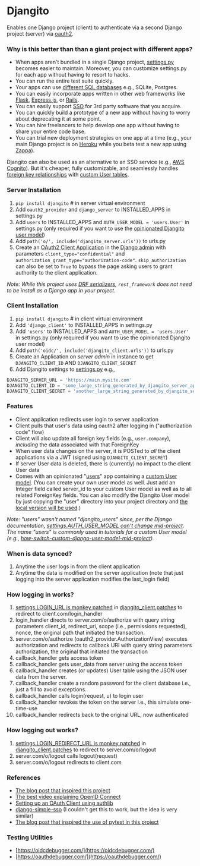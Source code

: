 # Djangito
Enables one Django project (client) to authenticate via a second Django project 
(server) via [oauth2](https://oauth.net/2/).

### Why is this better than than a giant project with different apps?
* When apps aren't bundled in a single Django project, [settings.py](https://docs.djangoproject.com/en/dev/topics/settings/) 
becomes easier to maintain.  Moreover, you can customize settings.py for each app without 
having to resort to hacks.
* You can run the entire test suite quickly.
* Your apps can use [different SQL databases](https://docs.djangoproject.com/en/dev/ref/databases/) e.g., SQLite, Postgres.
* You can easily incorporate apps written in other web frameworks like [Flask](https://flask.palletsprojects.com/en/master/), 
[Express.js](https://expressjs.com/), or [Rails](https://rubyonrails.org/).
* You can easily support [SSO](https://en.wikipedia.org/wiki/Single_sign-on) for 
3rd party software that you acquire.
* You can quickly build a prototype of a new app without having to worry about 
deprecating it at some point.
* You can hire freelancers to help develop one app without having to share your 
entire code base.
* You can trial new deployment strategies on one app at a time (e.g., your main 
Django project is on [Heroku](https://www.heroku.com/) while you beta test a new 
app using [Zappa](https://github.com/Miserlou/Zappa)).

Djangito can also be used as an alternative to an SSO service (e.g., [AWS Cognito](https://aws.amazon.com/cognito/)). But
 it's cheaper, fully customizable, and seamlessly handles 
[foreign key relationships](https://docs.djangoproject.com/en/dev/topics/db/examples/many_to_one/) 
with [custom User tables](https://docs.djangoproject.com/en/dev/topics/auth/customizing/#substituting-a-custom-user-model).

### Server Installation
1. `pip install djangito`  # in server virtual environment  
1. Add `oauth2_provider` and `django_server` to INSTALLED_APPS in settings.py  
1. Add `users` to INSTALLED_APPS and `AUTH_USER_MODEL = 'users.User'` in settings.py
(only required if you want to use the [opinionated Djangito user model](https://github.com/pandichef/djangito/blob/master/users/models.py))
1. Add `path('o/', include('djangito_server.urls'))` to urls.py
1. Create an [OAuth2 Client Application](https://django-oauth-toolkit.readthedocs.io/en/latest/tutorial/tutorial_01.html#create-an-oauth2-client-application) 
in the [Django admin](https://docs.djangoproject.com/en/dev/ref/contrib/admin/) 
with parameters `client_type="confidential"` and `authorization_grant_type="authorization-code"`. 
`skip_authorization` can also be set to `True` to bypass the page asking users to 
grant authority to the client application.

_Note: While this project uses [DRF serializers](https://www.django-rest-framework.org/api-guide/serializers/), 
`rest_framework` does not need to be install as a Django app in your project._

### Client Installation
1. `pip install djangito`  # in client virtual environment  
1. Add `'django_client'` to INSTALLED_APPS in settings.py
1. Add `'users'` to INSTALLED_APPS and `AUTH_USER_MODEL = 'users.User'` in settings.py
(only required if you want to use the opinionated Djangito user model)
1. Add `path('oidc/', include('djangito_client.urls'))` to urls.py
1. Create an Application on *server admin* in instance to get `DJANGITO_CLIENT_ID` AND `DJANGITO_CLIENT_SECRET`
1. Add Djangito settings to [settings.py](https://docs.djangoproject.com/en/dev/topics/settings/) e.g.,
```python
DJANGITO_SERVER_URL = 'https://main.mysite.com'
DJANGITO_CLIENT_ID = 'some_large_string_generated_by_djangito_server_app'
DJANGITO_CLIENT_SECRET = 'another_large_string_generated_by_djangito_server_app'
```

### Features
* Client application redirects user login to server application
* Client pulls that user's data using oauth2 after logging in ("authorization code" flow)
* Client will also update all foreign key fields (e.g., `user.company`), 
_including_ the data associated with that ForeignKey
* When user data changes on the server, it is POSTed to *all* the client applications 
via a JWT (signed using `DJANGITO_CLIENT_SECRET`)
* If server User data is deleted, there is (currently) no impact to the client User data
* Comes with an opinionated "[users](https://github.com/pandichef/djangito/tree/master/users)" 
app containing a [custom User model](https://github.com/pandichef/djangito/blob/master/users/models.py). 
(You can create your own user model as well.  Just add an Integer field called server_id to your custom User model as well as 
to all related ForeignKey fields.  You can also modify the Djangito User model 
by just copying the "user" directory into your project directory and 
[the local version will be used](https://docs.python.org/3/tutorial/modules.html#the-module-search-path).)

_Note: "users" wasn't named "djangito_users" since, per the Django documentation,
[settings.AUTH_USER_MODEL can't change mid-project](https://docs.djangoproject.com/en/3.0/ref/settings/#auth-user-model). 
The name "users" is commonly used in tutorials for a custom User model 
(e.g., [how-switch-custom-django-user-model-mid-project](https://www.caktusgroup.com/blog/2019/04/26/how-switch-custom-django-user-model-mid-project/))._

### When is data synced?
1. Anytime the user logs in from the client application
1. Anytime the data is modified on the server application (note that just logging 
into the server application modifies the last_login field)

### How logging in works?
1. [settings.LOGIN_URL is monkey patched](https://github.com/pandichef/djangito/blob/c4a52be47845793cbc0161929bc1ea4f75431768/djangito_client/patches.py#L38) 
in [djangito_client.patches](https://github.com/pandichef/djangito/blob/master/djangito_client/patches.py) 
to redirect to client.com/login_handler
1. login_handler directs to server.com/o/authorize with query string parameters 
client_id, redirect_uri, scope (i.e., permissions requested), nonce, the original 
path that initiated the transaction.
1. server.com/o/authorize (oauth2_provider.AuthorizationView) executes authorization 
and redirects to callback URI with query string parameters authorization, the original 
that initiated the transaction
1. callback_handler gets access token
1. callback_handler gets user_data from server using the access token
1. callback_handler creates (or updates) User table using the JSON user data from 
the server.
1. callback_handler create a random password for the client database i.e., just a fill
to avoid exceptions.
1. callback_handler calls login(request, u) to login user
1. callback_handler revokes the token on the server i.e., this simulate one-time-use
1. callback_handler redirects back to the original URL, now authenticated

### How logging out works?
1. [settings.LOGIN_REDIRECT_URL is monkey patched](https://github.com/pandichef/djangito/blob/c4a52be47845793cbc0161929bc1ea4f75431768/djangito_client/patches.py#L36) 
in [djangito_client.patches](https://github.com/pandichef/djangito/blob/master/djangito_client/patches.py) to redirect to server.com/o/logout
1. server.com/o/logout calls logout(request)
1. server.com/o/logout redirects to client.com

### References
* [The blog post that inspired this project](https://raphaelyancey.fr/en/2018/05/28/setting-up-django-oauth2-server-client.html)  
* [The best video explaining OpenID Connect](https://www.youtube.com/watch?v=996OiexHze0&list=LLvwEyJhl-YPSJRMV0fuE5kg)  
* [Setting up an OAuth Client using authlib](https://docs.authlib.org/en/latest/client/django.html)  
* [django-simple-sso](https://github.com/divio/django-simple-sso) (I couldn't get this to work, but the idea is very similar)
* [The blog post that inspired the use of pytest in this project](https://djangostars.com/blog/django-pytest-testing/)

### Testing Utilities
* [https://oidcdebugger.com/](https://oidcdebugger.com/)  
* [https://oauthdebugger.com/](https://oauthdebugger.com/)
